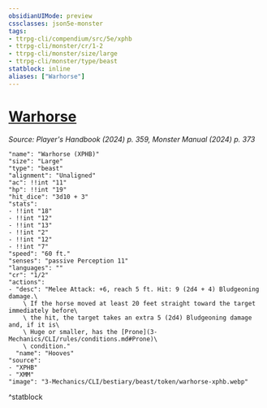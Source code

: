 ```yaml
---
obsidianUIMode: preview
cssclasses: json5e-monster
tags:
- ttrpg-cli/compendium/src/5e/xphb
- ttrpg-cli/monster/cr/1-2
- ttrpg-cli/monster/size/large
- ttrpg-cli/monster/type/beast
statblock: inline
aliases: ["Warhorse"]
---
```

# [Warhorse](3-Mechanics\CLI\bestiary\beast/warhorse-xphb.md)
*Source: Player's Handbook (2024) p. 359, Monster Manual (2024) p. 373*  

```statblock
"name": "Warhorse (XPHB)"
"size": "Large"
"type": "beast"
"alignment": "Unaligned"
"ac": !!int "11"
"hp": !!int "19"
"hit_dice": "3d10 + 3"
"stats":
- !!int "18"
- !!int "12"
- !!int "13"
- !!int "2"
- !!int "12"
- !!int "7"
"speed": "60 ft."
"senses": "passive Perception 11"
"languages": ""
"cr": "1/2"
"actions":
- "desc": "Melee Attack: +6, reach 5 ft. Hit: 9 (2d4 + 4) Bludgeoning damage.\
    \ If the horse moved at least 20 feet straight toward the target immediately before\
    \ the hit, the target takes an extra 5 (2d4) Bludgeoning damage and, if it is\
    \ Huge or smaller, has the [Prone](3-Mechanics/CLI/rules/conditions.md#Prone)\
    \ condition."
  "name": "Hooves"
"source":
- "XPHB"
- "XMM"
"image": "3-Mechanics/CLI/bestiary/beast/token/warhorse-xphb.webp"
```
^statblock